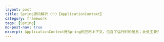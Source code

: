 ```yaml
---
layout: post
title: Spring源码解析（一）【ApplicationContext】
category: framework
tags: [Spring]
no-post-nav: true
excerpt: ApplicationContext是Spring的应用上下文，包含了运行时的信息；此处主要介绍ClassPathXmlApplicationContext和AnnotationConfigApplicationContext这两种。
---
```




